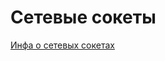 # Сетевые сокеты 

[Инфа о сетевых сокетах](https://github.com/unaun0/bmstu-os/tree/main/semester-02/lab/lab-socket/task-04)
